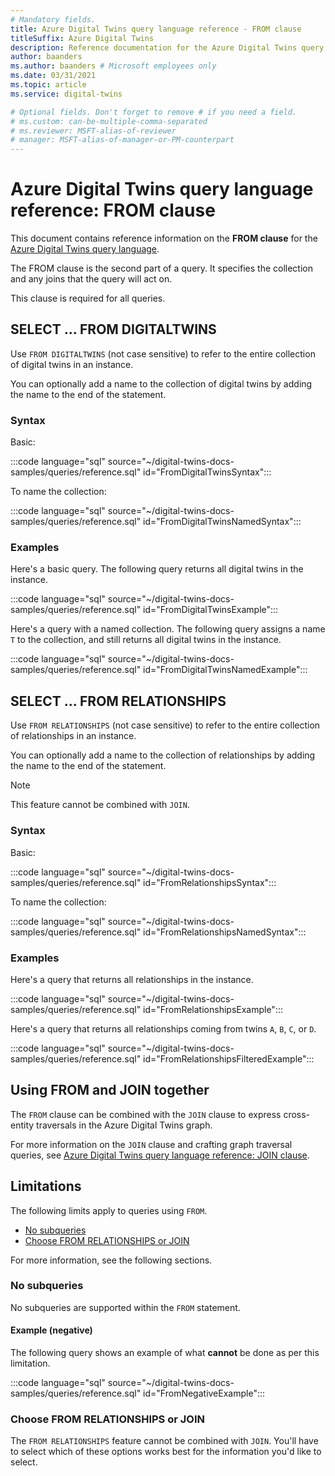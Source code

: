 ```yaml
---
# Mandatory fields.
title: Azure Digital Twins query language reference - FROM clause
titleSuffix: Azure Digital Twins
description: Reference documentation for the Azure Digital Twins query language FROM clause
author: baanders
ms.author: baanders # Microsoft employees only
ms.date: 03/31/2021
ms.topic: article
ms.service: digital-twins

# Optional fields. Don't forget to remove # if you need a field.
# ms.custom: can-be-multiple-comma-separated
# ms.reviewer: MSFT-alias-of-reviewer
# manager: MSFT-alias-of-manager-or-PM-counterpart
---
```


# Azure Digital Twins query language reference: FROM clause

This document contains reference information on the **FROM clause** for the [Azure Digital Twins query language](concepts-query-language.md).

The FROM clause is the second part of a query. It specifies the collection and any joins that the query will act on.

This clause is required for all queries.

## SELECT ... FROM DIGITALTWINS

Use `FROM DIGITALTWINS` (not case sensitive) to refer to the entire collection of digital twins in an instance.

You can optionally add a name to the collection of digital twins by adding the name to the end of the statement.

### Syntax

Basic:

:::code language="sql" source="~/digital-twins-docs-samples/queries/reference.sql" id="FromDigitalTwinsSyntax":::

To name the collection:

:::code language="sql" source="~/digital-twins-docs-samples/queries/reference.sql" id="FromDigitalTwinsNamedSyntax":::

### Examples

Here's a basic query. The following query returns all digital twins in the instance. 

:::code language="sql" source="~/digital-twins-docs-samples/queries/reference.sql" id="FromDigitalTwinsExample":::

Here's a query with a named collection. The following query assigns a name `T` to the collection, and still returns all digital twins in the instance.

:::code language="sql" source="~/digital-twins-docs-samples/queries/reference.sql" id="FromDigitalTwinsNamedExample":::

## SELECT ... FROM RELATIONSHIPS

Use `FROM RELATIONSHIPS` (not case sensitive) to refer to the entire collection of relationships in an instance.

You can optionally add a name to the collection of relationships by adding the name to the end of the statement.

>[!NOTE]
> This feature cannot be combined with `JOIN`.

### Syntax

Basic:

:::code language="sql" source="~/digital-twins-docs-samples/queries/reference.sql" id="FromRelationshipsSyntax":::

To name the collection:

:::code language="sql" source="~/digital-twins-docs-samples/queries/reference.sql" id="FromRelationshipsNamedSyntax":::

### Examples

Here's a query that returns all relationships in the instance. 

:::code language="sql" source="~/digital-twins-docs-samples/queries/reference.sql" id="FromRelationshipsExample":::

Here's a query that returns all relationships coming from twins `A`, `B`, `C`, or `D`.

:::code language="sql" source="~/digital-twins-docs-samples/queries/reference.sql" id="FromRelationshipsFilteredExample":::

## Using FROM and JOIN together

The `FROM` clause can be combined with the `JOIN` clause to express cross-entity traversals in the Azure Digital Twins graph.

For more information on the `JOIN` clause and crafting graph traversal queries, see [Azure Digital Twins query language reference: JOIN clause](reference-query-clause-join.md).

## Limitations

The following limits apply to queries using `FROM`.
* [No subqueries](#no-subqueries)
* [Choose FROM RELATIONSHIPS or JOIN](#choose-from-relationships-or-join)

For more information, see the following sections.

### No subqueries

No subqueries are supported within the `FROM` statement.

#### Example (negative)

The following query shows an example of what **cannot** be done as per this limitation.

:::code language="sql" source="~/digital-twins-docs-samples/queries/reference.sql" id="FromNegativeExample":::

### Choose FROM RELATIONSHIPS or JOIN

The `FROM RELATIONSHIPS` feature cannot be combined with `JOIN`. You'll have to select which of these options works best for the information you'd like to select.


